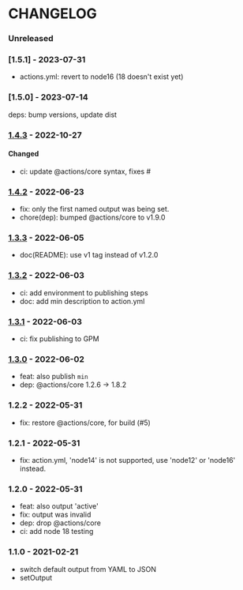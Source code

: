 # CHANGELOG

### Unreleased


### [1.5.1] - 2023-07-31

- actions.yml: revert to node16 (18 doesn't exist yet)


### [1.5.0] - 2023-07-14

deps: bump versions, update dist


### [1.4.3] - 2022-10-27

#### Changed

- ci: update @actions/core syntax, fixes #



### [1.4.2] - 2022-06-23

- fix: only the first named output was being set.
- chore(dep): bumped @actions/core to v1.9.0


### [1.3.3] - 2022-06-05

- doc(README): use v1 tag instead of v1.2.0


### [1.3.2] - 2022-06-03

- ci: add environment to publishing steps
- doc: add min description to action.yml 


### [1.3.1] - 2022-06-03

- ci: fix publishing to GPM


### [1.3.0] - 2022-06-02

- feat: also publish `min`
- dep: @actions/core 1.2.6 -> 1.8.2


### 1.2.2 - 2022-05-31

- fix: restore @actions/core, for build (#5)


### 1.2.1 - 2022-05-31

- fix: action.yml, 'node14' is not supported, use 'node12' or 'node16' instead.


### 1.2.0 - 2022-05-31

- feat: also output 'active'
- fix: output was invalid
- dep: drop @actions/core
- ci: add node 18 testing


### 1.1.0 - 2021-02-21

- switch default output from YAML to JSON
- setOutput


[1.3.0]: https://github.com/msimerson/node-lts-versions/releases/tag/1.3.0
[1.3.1]: https://github.com/msimerson/node-lts-versions/releases/tag/1.3.1
[1.3.2]: https://github.com/msimerson/node-lts-versions/releases/tag/1.3.2
[1.3.3]: https://github.com/msimerson/node-lts-versions/releases/tag/1.3.3
[1.4.2]: https://github.com/msimerson/node-lts-versions/releases/tag/1.4.2
[1.4.3]: https://github.com/msimerson/node-lts-versions/releases/tag/1.4.3
[1.5.2]: https://github.com/msimerson/node-lts-versions/releases/tag/1.5.2
